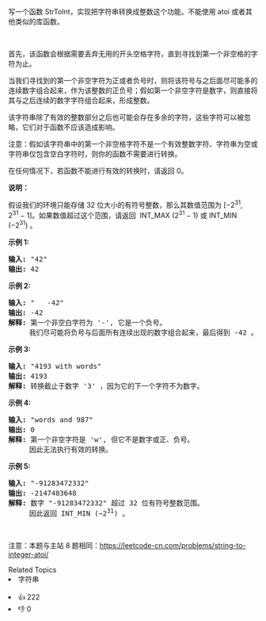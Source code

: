 <p>写一个函数 StrToInt，实现把字符串转换成整数这个功能。不能使用 atoi 或者其他类似的库函数。</p>

<p>&nbsp;</p>

<p>首先，该函数会根据需要丢弃无用的开头空格字符，直到寻找到第一个非空格的字符为止。</p>

<p>当我们寻找到的第一个非空字符为正或者负号时，则将该符号与之后面尽可能多的连续数字组合起来，作为该整数的正负号；假如第一个非空字符是数字，则直接将其与之后连续的数字字符组合起来，形成整数。</p>

<p>该字符串除了有效的整数部分之后也可能会存在多余的字符，这些字符可以被忽略，它们对于函数不应该造成影响。</p>

<p>注意：假如该字符串中的第一个非空格字符不是一个有效整数字符、字符串为空或字符串仅包含空白字符时，则你的函数不需要进行转换。</p>

<p>在任何情况下，若函数不能进行有效的转换时，请返回 0。</p>

<p><strong>说明：</strong></p>

<p>假设我们的环境只能存储 32 位大小的有符号整数，那么其数值范围为&nbsp;[−2<sup>31</sup>,&nbsp; 2<sup>31&nbsp;</sup>− 1]。如果数值超过这个范围，请返回 &nbsp;INT_MAX (2<sup>31&nbsp;</sup>− 1) 或&nbsp;INT_MIN (−2<sup>31</sup>) 。</p>

<p><strong>示例&nbsp;1:</strong></p>

<pre><strong>输入:</strong> "42"
<strong>输出:</strong> 42
</pre>

<p><strong>示例&nbsp;2:</strong></p>

<pre><strong>输入:</strong> "   -42"
<strong>输出:</strong> -42
<strong>解释: </strong>第一个非空白字符为 '-', 它是一个负号。
&nbsp;    我们尽可能将负号与后面所有连续出现的数字组合起来，最后得到 -42 。
</pre>

<p><strong>示例&nbsp;3:</strong></p>

<pre><strong>输入:</strong> "4193 with words"
<strong>输出:</strong> 4193
<strong>解释:</strong> 转换截止于数字 '3' ，因为它的下一个字符不为数字。
</pre>

<p><strong>示例&nbsp;4:</strong></p>

<pre><strong>输入:</strong> "words and 987"
<strong>输出:</strong> 0
<strong>解释:</strong> 第一个非空字符是 'w', 但它不是数字或正、负号。
     因此无法执行有效的转换。</pre>

<p><strong>示例&nbsp;5:</strong></p>

<pre><strong>输入:</strong> "-91283472332"
<strong>输出:</strong> -2147483648
<strong>解释:</strong> 数字 "-91283472332" 超过 32 位有符号整数范围。 
&nbsp;    因此返回 INT_MIN (−2<sup>31</sup>) 。
</pre>

<p>&nbsp;</p>

<p>注意：本题与主站 8 题相同：<a href="https://leetcode-cn.com/problems/string-to-integer-atoi/">https://leetcode-cn.com/problems/string-to-integer-atoi/</a></p>

<div><div>Related Topics</div><div><li>字符串</li></div></div><br><div><li>👍 222</li><li>👎 0</li></div>